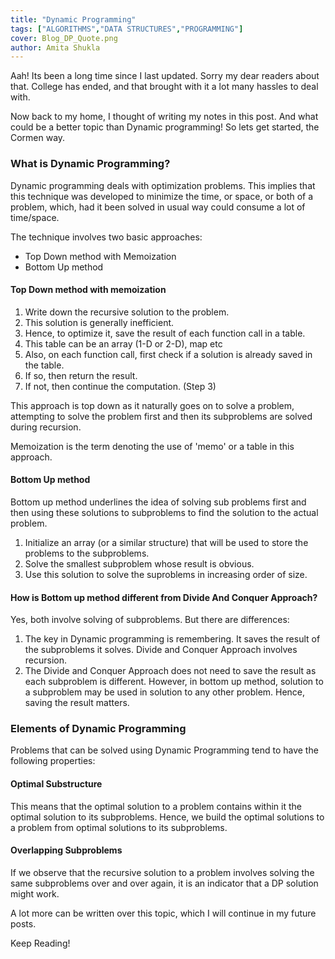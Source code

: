 ```yaml
---
title: "Dynamic Programming"
tags: ["ALGORITHMS","DATA STRUCTURES","PROGRAMMING"]
cover: Blog_DP_Quote.png
author: Amita Shukla
---
```



Aah! Its been a long time since I last updated. Sorry my dear readers about that. College has ended, and that brought with it a lot many hassles to deal with. 
 
Now back to my home, I thought of writing my notes in this post. And what could be a better topic than Dynamic programming! So lets get started, the Cormen way. 
 


### What is Dynamic Programming?

Dynamic programming deals with optimization problems. This implies that this technique was developed to minimize the time, or space, or both of a problem, which, had it been solved in usual way could consume a lot of time/space. 
 
 


<re-img src="Blog_DP_Quote.png"></re-img>

 
 
 
The technique involves two basic approaches: 
 


- Top Down method with Memoization
- Bottom Up method

#### Top Down method with memoization

1. Write down the recursive solution to the problem.
2. This solution is generally inefficient.
3. Hence, to optimize it, save the result of each function call in a table.
4. This table can be an array (1-D or 2-D), map etc
5. Also, on each function call, first check if a solution is already saved in the table.
6. If so, then return the result.
7. If not, then continue the computation. (Step 3)

This approach is top down as it naturally goes on to solve a problem, attempting to solve the problem first and then its subproblems are solved during recursion.

 


Memoization is the term denoting the use of 'memo' or a table in this approach.

 


#### Bottom Up method

Bottom up method underlines the idea of solving sub problems first and then using these solutions to subproblems to find the solution to the actual problem.

1. Initialize an array (or a similar structure) that will be used to store the problems to the subproblems.
2. Solve the smallest subproblem whose result is obvious.
3. Use this solution to solve the suproblems in increasing order of size.

 


#### How is Bottom up method different from Divide And Conquer Approach?

Yes, both involve solving of subproblems. But there are differences:

1. The key in Dynamic programming is remembering. It saves the result of the subproblems it solves. Divide and Conquer Approach involves recursion.
2. The Divide and Conquer Approach does not need to save the result as each subproblem is different. However, in bottom up method, solution to a subproblem may be used in solution to any other problem. Hence, saving the result matters.

### Elements of Dynamic Programming

Problems that can be solved using Dynamic Programming tend to have the following properties:

#### Optimal Substructure

This means that the optimal solution to a problem contains within it the optimal solution to its subproblems. Hence, we build the optimal solutions to a problem from optimal solutions to its subproblems.

 


#### Overlapping Subproblems

If we observe that the recursive solution to a problem involves solving the same subproblems over and over again, it is an indicator that a DP solution might work.

 


A lot more can be written over this topic, which I will continue in my future posts.

Keep Reading!

